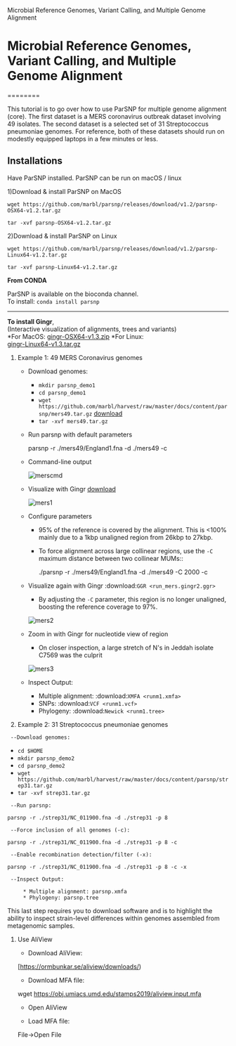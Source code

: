 Microbial Reference Genomes, Variant Calling, and Multiple Genome Alignment

# <a name="first">Microbial Reference Genomes, Variant Calling, and Multiple Genome Alignment</a>
========

This tutorial is to go over how to use ParSNP for multiple genome alignment (core). The first dataset is a MERS coronavirus outbreak dataset involving 49 isolates. The second dataset is a selected set of 31 Streptococcus pneumoniae genomes. For reference, both of these datasets should run on modestly equipped laptops in a few minutes or less.

## <a name ="first">Installations</a> 

Have ParSNP installed. ParSNP can be run on macOS / linux  

1)Download & install ParSNP on MacOS

   `wget https://github.com/marbl/parsnp/releases/download/v1.2/parsnp-OSX64-v1.2.tar.gz`  
   
   `tar -xvf parsnp-OSX64-v1.2.tar.gz`
  
2)Download & install ParSNP on Linux

   `wget https://github.com/marbl/parsnp/releases/download/v1.2/parsnp-Linux64-v1.2.tar.gz`   
   
   `tar -xvf parsnp-Linux64-v1.2.tar.gz`  


**From CONDA**  

ParSNP is available on the bioconda channel.   
To install: 
`conda install parsnp
`

****

**To install Gingr**,   
(Interactive visualization of alignments, trees and variants)  
*For MacOS: 
[gingr-OSX64-v1.3.zip](https://github.com/marbl/gingr/releases/download/v1.3/gingr-OSX64-v1.3.app.zip)
*For Linux:  
[gingr-Linux64-v1.3.tar.gz](https://github.com/marbl/gingr/releases/download/v1.3/gingr-Linux64-v1.3.tar.gz/)  
   

   1) <a name="part3e1">Example 1: 49 MERS Coronavirus genomes </a>
   
      * Download genomes: 
         * `mkdir parsnp_demo1`
         * `cd parsnp_demo1`
         * `wget https://github.com/marbl/harvest/raw/master/docs/content/parsnp/mers49.tar.gz` [download](https://github.com/marbl/harvest/raw/master/docs/content/parsnp/mers49.tar.gz)
         * `tar -xvf mers49.tar.gz`
    
      * Run parsnp with default parameters 
      
         parsnp -r ./mers49/England1.fna -d ./mers49 -c
         
      * Command-line output 

        ![merscmd](https://github.com/marbl/harvest/raw/master/docs/content/parsnp/run_mers.cmd1.png?raw=true)

      * Visualize with Gingr [download](https://github.com/marbl/harvest/raw/master/docs/content/parsnp/run_mers.gingr1.ggr)
      
        ![mers1](https://github.com/marbl/harvest/raw/master/docs/content/parsnp/run_mers.gingr1.png?raw=true)

      * Configure parameters
      
         - 95% of the reference is covered by the alignment. This is <100% mainly due to a 1kbp unaligned region from 26kbp to 27kbp.
         - To force alignment across large collinear regions, use the `-C` maximum distance between two collinear MUMs::
         
            ./parsnp -r ./mers49/England1.fna -d ./mers49 -C 2000 -c
            
      * Visualize again with Gingr :download:`GGR <run_mers.gingr2.ggr>`
      
         - By adjusting the `-C` parameter, this region is no longer unaligned, boosting the reference coverage to 97%.

        ![mers2](https://github.com/marbl/harvest/raw/master/docs/content/parsnp/run_mers.gingr2.png?raw=true)
        
      * Zoom in with Gingr for nucleotide view of region
      
         - On closer inspection, a large stretch of N's in Jeddah isolate C7569 was the culprit
         
        ![mers3](https://github.com/marbl/harvest/raw/master/docs/content/parsnp/run_mers.gingr3.png?raw=true)
         
      * Inspect Output:
      
         * Multiple alignment: :download:`XMFA <runm1.xmfa>` 
         * SNPs: :download:`VCF <runm1.vcf>`
         * Phylogeny: :download:`Newick <runm1.tree>`
 
   2) <a name="part3e2">Example 2: 31 Streptococcus pneumoniae genomes </a>
   
     --Download genomes:
   * `cd $HOME`
   * `mkdir parsnp_demo2`
   * `cd parsnp_demo2`
   *  `wget https://github.com/marbl/harvest/raw/master/docs/content/parsnp/strep31.tar.gz`
   *  `tar -xvf strep31.tar.gz`
    
     --Run parsnp:
      
    parsnp -r ./strep31/NC_011900.fna -d ./strep31 -p 8

     --Force inclusion of all genomes (-c):
      
    parsnp -r ./strep31/NC_011900.fna -d ./strep31 -p 8 -c

     --Enable recombination detection/filter (-x):
      
    parsnp -r ./strep31/NC_011900.fna -d ./strep31 -p 8 -c -x

     --Inspect Output:
      
         * Multiple alignment: parsnp.xmfa
         * Phylogeny: parsnp.tree


This last step requires you to download software and is to highlight the ability to inspect strain-level differences within genomes assembled from metagenomic samples.

1) Use AliView 

    * Download AliView:

    [https://ormbunkar.se/aliview/downloads/)

    * Download MFA file:

    wget https://obj.umiacs.umd.edu/stamps2019/aliview.input.mfa

    * Open AliView
      
    * Load MFA file:

    File->Open File
